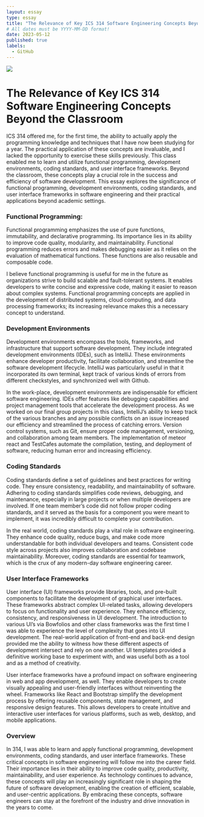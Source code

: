 ```yaml
---
layout: essay
type: essay
title: "The Relevance of Key ICS 314 Software Engineering Concepts Beyond the Classroom"
# All dates must be YYYY-MM-DD format!
date: 2023-05-12
published: true
labels:
  - GitHub
---
```


<div class="text-center p-4">
  <img src="https://www.scnsoft.com/blog-pictures/web-apps/web_application_framework-01.png" class="img-thumbnail" >
</div>

# The Relevance of Key ICS 314 Software Engineering Concepts Beyond the Classroom
 
 ICS 314 offered me, for the first time, the ability to actually apply the programming knowledge and techniques that I have now been studying for a year. The practical application of these concepts are invaluable, and I lacked the opportunity to exercise these skills previously. This class enabled me to learn and utilize functional programming, development environments, coding standards, and user interface frameworks. Beyond the classroom, these concepts play a crucial role in the success and efficiency of software development. This essay explores the significance of functional programming, development environments, coding standards, and user interface frameworks in software engineering and their practical applications beyond academic settings.

### Functional Programming:
Functional programming emphasizes the use of pure functions, immutability, and declarative programming. Its importance lies in its ability to improve code quality, modularity, and maintainability. Functional programming reduces errors and makes debugging easier as it relies on the evaluation of mathematical functions. These functions are also reusable and composable code.

I believe functional programming is useful for me in the future as organizations strive to build scalable and fault-tolerant systems. It enables developers to write concise and expressive code, making it easier to reason about complex systems. Functional programming concepts are applied in the development of distributed systems, cloud computing, and data processing frameworks; its increasing relevance makes this a necessary concept to understand.

### Development Environments
Development environments encompass the tools, frameworks, and infrastructure that support software development. They include integrated development environments (IDEs), such as IntelliJ. These environments enhance developer productivity, facilitate collaboration, and streamline the software development lifecycle. IntelliJ was particularly useful in that it incorporated its own terminal, kept track of various kinds of errors from different checkstyles, and synchronized well with Github.

In the work-place, development environments are indispensable for efficient software engineering. IDEs offer features like debugging capabilities and project management tools that accelerate the development process. As we worked on our final group projects in this class, IntelliJ’s ability to keep track of the various branches and any possible conflicts on an issue increased our efficiency and streamlined the process of catching errors. Version control systems, such as Git, ensure proper code management, versioning, and collaboration among team members. The implementation of meteor react and TestCafes automate the compilation, testing, and deployment of software, reducing human error and increasing efficiency.

### Coding Standards
Coding standards define a set of guidelines and best practices for writing code. They ensure consistency, readability, and maintainability of software. Adhering to coding standards simplifies code reviews, debugging, and maintenance, especially in large projects or when multiple developers are involved. If one team member’s code did not follow proper coding standards, and it served as the basis for a component you were meant to implement, it was incredibly difficult to complete your contribution.

In the real world, coding standards play a vital role in software engineering. They enhance code quality, reduce bugs, and make code more understandable for both individual developers and teams. Consistent code style across projects also improves collaboration and codebase maintainability. Moreover, coding standards are essential for teamwork, which is the crux of any modern-day software engineering career.

### User Interface Frameworks
User interface (UI) frameworks provide libraries, tools, and pre-built components to facilitate the development of graphical user interfaces. These frameworks abstract complex UI-related tasks, allowing developers to focus on functionality and user experience. They enhance efficiency, consistency, and responsiveness in UI development. The introduction to various UI’s via Bowfolios and other class frameworks was the first time I was able to experience the level of complexity that goes into UI development. The real-world application of front-end and back-end design provided me the ability to witness how these different aspects of development intersect and rely on one another. UI templates provided a definitive working base to experiment with, and was useful both as a tool and as a method of creativity. 

User interface frameworks have a profound impact on software engineering in web and app development, as well. They enable developers to create visually appealing and user-friendly interfaces without reinventing the wheel. Frameworks like React and Bootstrap simplify the development process by offering reusable components, state management, and responsive design features. This allows developers to create intuitive and interactive user interfaces for various platforms, such as web, desktop, and mobile applications.

### Overview
In 314, I was able to learn and apply functional programming, development environments, coding standards, and user interface frameworks. These critical concepts in software engineering will follow me into the career field. Their importance lies in their ability to improve code quality, productivity, maintainability, and user experience. As technology continues to advance, these concepts will play an increasingly significant role in shaping the future of software development, enabling the creation of efficient, scalable, and user-centric applications. By embracing these concepts, software engineers can stay at the forefront of the industry and drive innovation in the years to come.

